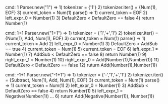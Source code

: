 cmd: 1
Parser.new("1") => 1) tokenizer = {'1'} 2) tokenizer.iter() = {Num(1), EOF} 3) current_token = Num(1)
parse() => 1) current_token = EOF 2) left_expr_0 = Number(1) 3) DefaultZero < DefaultZero == false 4) return Number(1)

cmd: 1+1
Parser.new("1+1") => 1) tokenizer = {'1','+','1'} 2) tokenizer.iter() = {Num(1), Add, Num(1), EOF} 3) current_token = Num(1)
parse() => 1) current_token = Add 2) left_expr_0 = Number(1) 3) DefaultZero < AddSub == true 4) current_token = Num(1) 5) current_token = EOF 6) left_expr_1 = Number(1) 7) AddSub < DefaultZero == false 8) return Number(1) 9) right_expr_1 = Number(1) 10) right_expr_0 = Add(Number(1),Number(1)) 11) DefaultZero < DefaultZero == false 12) ruturn Add(Number(1),Number(1))

cmd: -1+1
Parser.new("-1+1") => 1) tokenizer = {'-','1','+','1'} 2) tokenizer.iter() = {Subtract, Num(1), Add, Num(1), EOF} 3) current_token = Num(1)
parse() => 1) current_token = Num(1) 2) left_expr_0 = Number(1) 3) AddSub < DefaultZero == false 4) return Number(1) 5) left_expr_1 = Negative(Number(1))
... 6) ruturn Add(Negative(Number(1)), Number(1))
